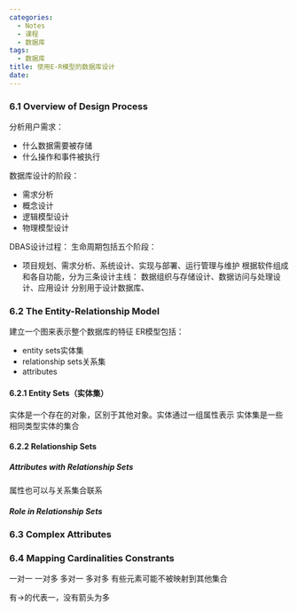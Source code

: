 ```yaml
---
categories:
  - Notes
  - 课程
  - 数据库
tags:
  - 数据库
title: 使用E-R模型的数据库设计
date:
---
```

### 6.1 Overview of Design Process
分析用户需求：
- 什么数据需要被存储
- 什么操作和事件被执行

数据库设计的阶段：
- 需求分析
- 概念设计
- 逻辑模型设计
- 物理模型设计

DBAS设计过程：
生命周期包括五个阶段：
- 项目规划、需求分析、系统设计、实现与部署、运行管理与维护
根据软件组成和各自功能，分为三条设计主线：
数据组织与存储设计、数据访问与处理设计、应用设计
分别用于设计数据库、

### 6.2 The Entity-Relationship Model
建立一个图来表示整个数据库的特征
ER模型包括：
- entity sets实体集
- relationship sets关系集
- attributes

#### 6.2.1 Entity Sets（实体集）
实体是一个存在的对象，区别于其他对象。实体通过一组属性表示
实体集是一些相同类型实体的集合

#### 6.2.2 Relationship Sets

##### Attributes with Relationship Sets
属性也可以与关系集合联系

##### Role in Relationship Sets


### 6.3 Complex Attributes

### 6.4 Mapping  Cardinalities Constrants
一对一
一对多
多对一
多对多
有些元素可能不被映射到其他集合

有→的代表一，没有箭头为多
